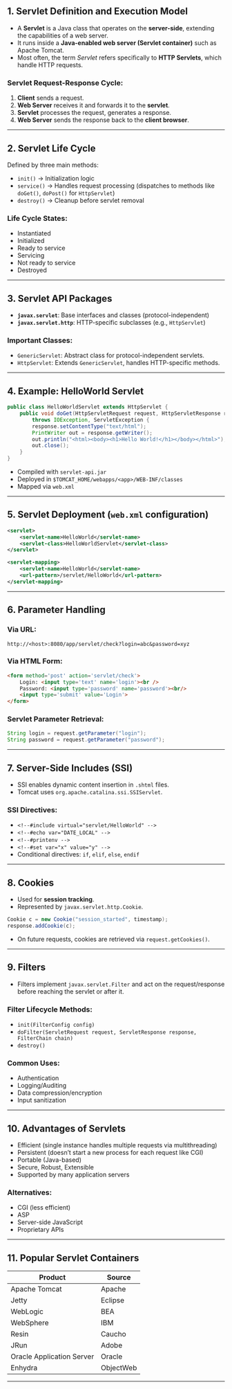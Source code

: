 ## 1. **Servlet Definition and Execution Model**

* A **Servlet** is a Java class that operates on the **server-side**, extending the capabilities of a web server.
* It runs inside a **Java-enabled web server (Servlet container)** such as Apache Tomcat.
* Most often, the term *Servlet* refers specifically to **HTTP Servlets**, which handle HTTP requests.

### Servlet Request-Response Cycle:

1. **Client** sends a request.
2. **Web Server** receives it and forwards it to the **servlet**.
3. **Servlet** processes the request, generates a response.
4. **Web Server** sends the response back to the **client browser**.

---

## 2. **Servlet Life Cycle**

Defined by three main methods:

* `init()` → Initialization logic
* `service()` → Handles request processing (dispatches to methods like `doGet()`, `doPost()` for `HttpServlet`)
* `destroy()` → Cleanup before servlet removal

### Life Cycle States:

* Instantiated
* Initialized
* Ready to service
* Servicing
* Not ready to service
* Destroyed

---

## 3. **Servlet API Packages**

* **`javax.servlet`**: Base interfaces and classes (protocol-independent)
* **`javax.servlet.http`**: HTTP-specific subclasses (e.g., `HttpServlet`)

### Important Classes:

* `GenericServlet`: Abstract class for protocol-independent servlets.
* `HttpServlet`: Extends `GenericServlet`, handles HTTP-specific methods.

---

## 4. **Example: HelloWorld Servlet**

```java
public class HelloWorldServlet extends HttpServlet {
    public void doGet(HttpServletRequest request, HttpServletResponse response)
        throws IOException, ServletException {
        response.setContentType("text/html");
        PrintWriter out = response.getWriter();
        out.println("<html><body><h1>Hello World!</h1></body></html>");
        out.close();
    }
}
```

* Compiled with `servlet-api.jar`
* Deployed in `$TOMCAT_HOME/webapps/<app>/WEB-INF/classes`
* Mapped via `web.xml`

---

## 5. **Servlet Deployment (`web.xml` configuration)**

```xml
<servlet>
    <servlet-name>HelloWorld</servlet-name>
    <servlet-class>HelloWorldServlet</servlet-class>
</servlet>

<servlet-mapping>
    <servlet-name>HelloWorld</servlet-name>
    <url-pattern>/servlet/HelloWorld</url-pattern>
</servlet-mapping>
```

---

## 6. **Parameter Handling**

### Via URL:

```
http://<host>:8080/app/servlet/check?login=abc&password=xyz
```

### Via HTML Form:

```html
<form method='post' action='servlet/check'>
    Login: <input type='text' name='login'><br />
    Password: <input type='password' name='password'><br/>
    <input type='submit' value='Login'>
</form>
```

### Servlet Parameter Retrieval:

```java
String login = request.getParameter("login");
String password = request.getParameter("password");
```

---

## 7. **Server-Side Includes (SSI)**

* SSI enables dynamic content insertion in `.shtml` files.
* Tomcat uses `org.apache.catalina.ssi.SSIServlet`.

### SSI Directives:

* `<!--#include virtual="servlet/HelloWorld" -->`
* `<!--#echo var="DATE_LOCAL" -->`
* `<!--#printenv -->`
* `<!--#set var="x" value="y" -->`
* Conditional directives: `if`, `elif`, `else`, `endif`

---

## 8. **Cookies**

* Used for **session tracking**.
* Represented by `javax.servlet.http.Cookie`.

```java
Cookie c = new Cookie("session_started", timestamp);
response.addCookie(c);
```

* On future requests, cookies are retrieved via `request.getCookies()`.

---

## 9. **Filters**

* Filters implement `javax.servlet.Filter` and act on the request/response before reaching the servlet or after it.

### Filter Lifecycle Methods:

* `init(FilterConfig config)`
* `doFilter(ServletRequest request, ServletResponse response, FilterChain chain)`
* `destroy()`

### Common Uses:

* Authentication
* Logging/Auditing
* Data compression/encryption
* Input sanitization

---

## 10. **Advantages of Servlets**

* Efficient (single instance handles multiple requests via multithreading)
* Persistent (doesn’t start a new process for each request like CGI)
* Portable (Java-based)
* Secure, Robust, Extensible
* Supported by many application servers

### Alternatives:

* CGI (less efficient)
* ASP
* Server-side JavaScript
* Proprietary APIs

---

## 11. **Popular Servlet Containers**

| Product                   | Source    |
| ------------------------- | --------- |
| Apache Tomcat             | Apache    |
| Jetty                     | Eclipse   |
| WebLogic                  | BEA       |
| WebSphere                 | IBM       |
| Resin                     | Caucho    |
| JRun                      | Adobe     |
| Oracle Application Server | Oracle    |
| Enhydra                   | ObjectWeb |

---